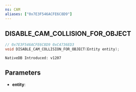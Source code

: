 ```yaml
---
ns: CAM
aliases: ["0x7E3F546ACFE6C8D9"]
---
```

## DISABLE_CAM_COLLISION_FOR_OBJECT

```c
// 0x7E3F546ACFE6C8D9 0xC4736ED3
void DISABLE_CAM_COLLISION_FOR_OBJECT(Entity entity);
```

```
NativeDB Introduced: v1207
```

## Parameters
* **entity**:
